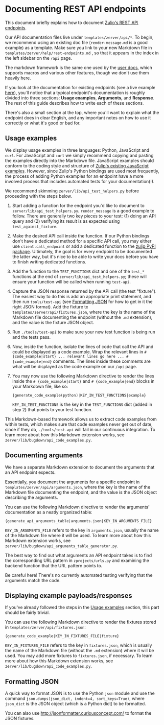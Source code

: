 # Documenting REST API endpoints

This document briefly explains how to document
[Zulip's REST API endpoints](https://zulipchat.com/api/rest).

Our API documentation files live under `templates/zerver/api/*`. To
begin, we recommend using an existing doc file (`render-message.md` is
a good example) as a template. Make sure you link to your new Markdown
file in `templates/zerver/help/rest-endpoints.md` , so that it appears
in the index in the left sidebar on the `/api` page.

The markdown framework is the same one used by the
[user docs](../subsystems/user-docs.html), which supports macros and
various other features, though we don't use them heavily here.

If you look at the documentation for existing endpoints (see a live
example [here](https://zulipchat.com/api/render-message)), you'll
notice that a typical endpoint's documentation is roughly divided into
three sections: **Usage examples**, **Arguments**, and
**Response**. The rest of this guide describes how to write each of
these sections.

There's also a small section at the top, where you'll want to explain
what the endpoint does in clear English, and any important notes on
how to use it correctly or what it's good or bad for.

## Usage examples

We display usage examples in three languages: Python, JavaScript and `curl`.
For JavaScript and `curl` we simply recommend copying and pasting the examples
directly into the Markdown file. JavaScript examples should conform to the
coding style and structure of [Zulip's existing JavaScript examples][1].
However, since Zulip's Python bindings are used most frequently, the process
of adding Python examples for an endpoint have a more involved process
that includes automated tests for your documentation(!).

[1]: https://github.com/zulip/zulip-js/tree/master/examples

We recommend skimming `zerver/lib/api_test_helpers.py` before proceeding with the
steps below.

1. Start adding a function for the endpoint you'd like to document to
   `zerver/lib/api_test_helpers.py`. `render_message` is a good
   example to follow.  There are generally two key pieces to your
   test: (1) doing an API query and (2) verifying its result is
   as expected using `test_against_fixture`.

1. Make the desired API call inside the function. If our Python bindings don't
   have a dedicated method for a specific API call, you may either use
   `client.call_endpoint` or add a dedicated function to the
   [zulip PyPI package](https://github.com/zulip/python-zulip-api/tree/master/zulip).
   Ultimately, the goal is for every endpoint to be documented the
   latter way, but it's nice to be able to write your docs before you
   have to finish writing dedicated functions.

1. Add the function to the `TEST_FUNCTIONS` dict and one of the
   `test_*` functions at the end of `zerver/lib/api_test_helpers.py`;
   these will ensure your function will be called when running `test-api`.

1. Capture the JSON response returned by the API call (the test
   "fixture").  The easiest way to do this is add an appropriate print
   statement, and then run `tools/test-api` (see
   [Formatting JSON](#formatting-json) for how to get in it the right
   JSON format).  Add the fixture to
   `templates/zerver/api/fixtures.json`, where the key is the name of
   the Markdown file documenting the endpoint (without the `.md`
   extension), and the value is the fixture JSON object.

1. Run `./tools/test-api` to make sure your new test function is being
   run and the tests pass.

1. Now, inside the function, isolate the lines of code that call the API and could
   be displayed as a code example. Wrap the relevant lines in
   `# {code_example|start} ... relevant lines go here ... # {code_example|end}`
   comments. The lines inside these comments are what will be displayed as the
   code example on our `/api` page.

1. You may now use the following Markdown directive to render the lines inside the
   `# {code_example|start}` and `# {code_example|end}` blocks in your Markdown file,
   like so:

    ```
    {generate_code_example(python)|KEY_IN_TEST_FUNCTIONS|example}
    ```

    `KEY_IN_TEST_FUNCTIONS` is the key in the `TEST_FUNCTIONS` dict (added in step 2)
    that points to your test function.

This Markdown-based framework allows us to extract code examples from
within tests, which makes sure that code examples never get out of
date, since if they do, `./tools/test-api` will fail in our continuous
integration. To learn more about how this Markdown extension works,
see `zerver/lib/bugdown/api_code_examples.py`.

## Documenting arguments

We have a separate Markdown extension to document the arguments that
an API endpoint expects.

Essentially, you document the arguments for a specific endpoint in
`templates/zerver/api/arguments.json`, where the key is the name of the
Markdown file documenting the endpoint, and the value is the JSON object
describing the arguments.

You can use the following Markdown directive to render the arguments'
documentation as a neatly organized table:

```
{generate_api_arguments_table|arguments.json|KEY_IN_ARGUMENTS_FILE}
```

`KEY_IN_ARGUMENTS_FILE` refers to the key in `arguments.json`, usually
the name of the Markdown file where it will be used. To learn more about
how this Markdown extension works, see
`zerver/lib/bugdown/api_arguments_table_generator.py`.

The best way to find out what arguments an API endpoint takes is to
find the corresponding URL pattern in `zprojects/urls.py` and examining
the backend function that the URL pattern points to.

Be careful here!  There's no currently automated testing verifying
that the arguments match the code.

## Displaying example payloads/responses

If you've already followed the steps in the [Usage examples](#usage-examples)
section, this part should be fairly trivial.

You can use the following Markdown directive to render the fixtures stored
in `templates/zerver/api/fixtures.json`:

```
{generate_code_example|KEY_IN_FIXTURES_FILE|fixture}
```

`KEY_IN_FIXTURES_FILE` refers to the key in `fixtures.json`, which is
usually the name of the Markdown file (without the `.md` extension) where
it will be used. You may add more fixtures to `fixtures.json`, if necessary.
To learn more about how this Markdown extension works, see
`zerver/lib/bugdown/api_code_examples.py`.

## Formatting JSON

A quick way to format JSON is to use the Python `json` module and use the command
`json.dumps(json_dict, indent=4, sort_keys=True)`, where `json_dict` is the JSON
object (which is a Python dict) to be formatted.

You can also use <http://jsonformatter.curiousconcept.com/> to format the JSON
fixtures.
